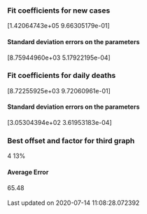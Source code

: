 <h3>Fit coefficients for new cases</h3>
[1.42064743e+05 9.66305179e-01]
<h4>Standard deviation errors on the parameters</h4>
[8.75944960e+03 5.17922195e-04]
<h3>Fit coefficients for daily deaths</h3>
[8.72255925e+03 9.72060961e-01]
<h4>Standard deviation errors on the parameters</h4>
[3.05304394e+02 3.61953183e-04] <br/>
<h3>Best offset and factor for third graph</h3>
4 13%
<h4>Average Error</h4>
65.48
<br /><br />Last updated on 2020-07-14 11:08:28.072392
